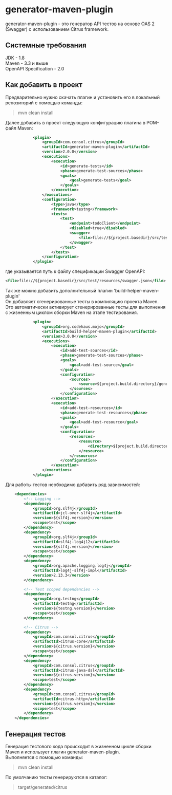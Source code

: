 # generator-maven-plugin

generator-maven-plugin - это генератор API тестов на основе OAS 2 (Swagger)
с использованием Citrus framework.

Системные требования
--------------------
JDK - 1.8  
Maven - 3.3 и выше  
OpenAPI Specification - 2.0  

Как добавить в проект
--------------------
Предварительно нужно скачать плагин и установить его в локальный репозиторий с помощью команды:
>mvn clean install

Далее добавить в проект следующую конфигурацию плагина в POM-файл Maven:
```xml
            <plugin>
                <groupId>com.consol.citrus</groupId>
                <artifactId>generator-maven-plugin</artifactId>
                <version>2.0.0</version>
                <executions>
                    <execution>
                        <id>generate-tests</id>
                        <phase>generate-test-sources</phase>
                        <goals>
                            <goal>generate-tests</goal>
                        </goals>
                    </execution>
                </executions>
                <configuration>
                    <type>java</type>
                    <framework>testng</framework>
                    <tests>
                        <test>
                            <endpoint>todoClient</endpoint>
                            <disabled>true</disabled>
                            <swagger>
                                <file>file://${project.basedir}/src/test/resources/swagger.json</file>
                            </swagger>
                        </test>
                    </tests>
                </configuration>
            </plugin>
```
где указывается путь к файлу спецификации Swagger OpenAPI:
```xml
<file>file://${project.basedir}/src/test/resources/swagger.json</file>
```

Так же можно добавить дополнительный плагин 'build-helper-maven-plugin'  
Он добавляет сгенерированные тесты в компиляцию проекта Maven.  
Это автоматически активирует сгенерированные тесты для выполнения с жизненным циклом сборки Maven на этапе тестирования.
```xml
            <plugin>
                <groupId>org.codehaus.mojo</groupId>
                <artifactId>build-helper-maven-plugin</artifactId>
                <version>3.0.0</version>
                <executions>
                    <execution>
                        <id>add-test-sources</id>
                        <phase>generate-test-sources</phase>
                        <goals>
                            <goal>add-test-source</goal>
                        </goals>
                        <configuration>
                            <sources>
                                <source>${project.build.directory}/generated/citrus/java</source>
                            </sources>
                        </configuration>
                    </execution>
                    <execution>
                        <id>add-test-resources</id>
                        <phase>generate-test-resources</phase>
                        <goals>
                            <goal>add-test-resource</goal>
                        </goals>
                        <configuration>
                            <resources>
                                <resource>
                                    <directory>${project.build.directory}/generated/citrus/resources</directory>
                                </resource>
                            </resources>
                        </configuration>
                    </execution>
                </executions>
            </plugin>
```
Для работы тестов необходимо добавить ряд зависимостей:
```xml
    <dependencies>
        <!-- Logging -->
        <dependency>
            <groupId>org.slf4j</groupId>
            <artifactId>jcl-over-slf4j</artifactId>
            <version>${slf4j.version}</version>
            <scope>test</scope>
        </dependency>
        <dependency>
            <groupId>org.slf4j</groupId>
            <artifactId>slf4j-log4j12</artifactId>
            <version>${slf4j.version}</version>
            <scope>test</scope>
        </dependency>
        <dependency>
            <groupId>org.apache.logging.log4j</groupId>
            <artifactId>log4j-slf4j-impl</artifactId>
            <version>2.13.3</version>
        </dependency>

        <!-- Test scoped dependencies -->
        <dependency>
            <groupId>org.testng</groupId>
            <artifactId>testng</artifactId>
            <version>${testng.version}</version>
            <scope>test</scope>
        </dependency>

        <!-- Citrus -->
        <dependency>
            <groupId>com.consol.citrus</groupId>
            <artifactId>citrus-core</artifactId>
            <version>${citrus.version}</version>
            <scope>test</scope>
        </dependency>
        <dependency>
            <groupId>com.consol.citrus</groupId>
            <artifactId>citrus-java-dsl</artifactId>
            <version>${citrus.version}</version>
            <scope>test</scope>
        </dependency>
        <dependency>
            <groupId>com.consol.citrus</groupId>
            <artifactId>citrus-http</artifactId>
            <version>${citrus.version}</version>
            <scope>test</scope>
        </dependency>
    </dependencies>
```

Генерация тестов
--------------------
Генерация тестового кода происходит в жизненном цикле сборки Maven и использует плагин generator-maven-plugin.  
Выполняется с помощью команды:
>mvn clean install

По умолчанию тесты генерируются в каталог: 
>target/generated/citrus